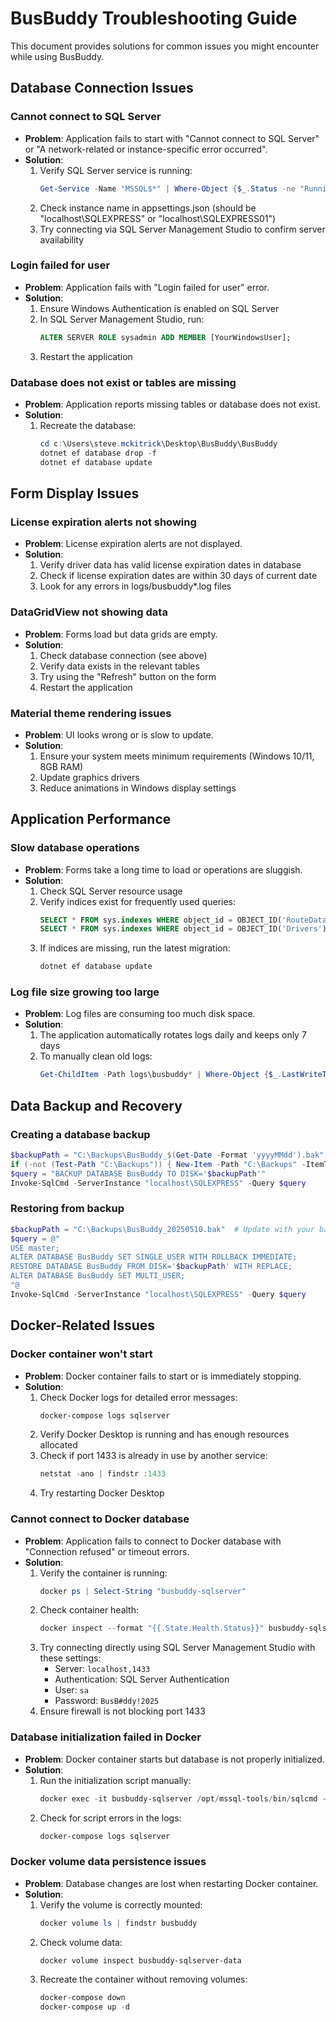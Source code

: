 # BusBuddy Troubleshooting Guide

This document provides solutions for common issues you might encounter while using BusBuddy.

## Database Connection Issues

### Cannot connect to SQL Server
- **Problem**: Application fails to start with "Cannot connect to SQL Server" or "A network-related or instance-specific error occurred".
- **Solution**:
  1. Verify SQL Server service is running:
     ```powershell
     Get-Service -Name "MSSQL$*" | Where-Object {$_.Status -ne "Running"} | Start-Service
     ```
  2. Check instance name in appsettings.json (should be "localhost\\SQLEXPRESS" or "localhost\\SQLEXPRESS01")
  3. Try connecting via SQL Server Management Studio to confirm server availability

### Login failed for user
- **Problem**: Application fails with "Login failed for user" error.
- **Solution**:
  1. Ensure Windows Authentication is enabled on SQL Server
  2. In SQL Server Management Studio, run:
     ```sql
     ALTER SERVER ROLE sysadmin ADD MEMBER [YourWindowsUser];
     ```
  3. Restart the application

### Database does not exist or tables are missing
- **Problem**: Application reports missing tables or database does not exist.
- **Solution**:
  1. Recreate the database:
     ```powershell
     cd c:\Users\steve.mckitrick\Desktop\BusBuddy\BusBuddy
     dotnet ef database drop -f
     dotnet ef database update
     ```

## Form Display Issues

### License expiration alerts not showing
- **Problem**: License expiration alerts are not displayed.
- **Solution**:
  1. Verify driver data has valid license expiration dates in database
  2. Check if license expiration dates are within 30 days of current date
  3. Look for any errors in logs/busbuddy*.log files

### DataGridView not showing data
- **Problem**: Forms load but data grids are empty.
- **Solution**:
  1. Check database connection (see above)
  2. Verify data exists in the relevant tables
  3. Try using the "Refresh" button on the form
  4. Restart the application

### Material theme rendering issues
- **Problem**: UI looks wrong or is slow to update.
- **Solution**:
  1. Ensure your system meets minimum requirements (Windows 10/11, 8GB RAM)
  2. Update graphics drivers
  3. Reduce animations in Windows display settings

## Application Performance

### Slow database operations
- **Problem**: Forms take a long time to load or operations are sluggish.
- **Solution**:
  1. Check SQL Server resource usage
  2. Verify indices exist for frequently used queries:
     ```sql
     SELECT * FROM sys.indexes WHERE object_id = OBJECT_ID('RouteData');
     SELECT * FROM sys.indexes WHERE object_id = OBJECT_ID('Drivers');
     ```
  3. If indices are missing, run the latest migration:
     ```powershell
     dotnet ef database update
     ```

### Log file size growing too large
- **Problem**: Log files are consuming too much disk space.
- **Solution**:
  1. The application automatically rotates logs daily and keeps only 7 days
  2. To manually clean old logs:
     ```powershell
     Get-ChildItem -Path logs\busbuddy* | Where-Object {$_.LastWriteTime -lt (Get-Date).AddDays(-7)} | Remove-Item
     ```

## Data Backup and Recovery

### Creating a database backup
```powershell
$backupPath = "C:\Backups\BusBuddy_$(Get-Date -Format 'yyyyMMdd').bak"
if (-not (Test-Path "C:\Backups")) { New-Item -Path "C:\Backups" -ItemType Directory }
$query = "BACKUP DATABASE BusBuddy TO DISK='$backupPath'"
Invoke-SqlCmd -ServerInstance "localhost\SQLEXPRESS" -Query $query
```

### Restoring from backup
```powershell
$backupPath = "C:\Backups\BusBuddy_20250510.bak"  # Update with your backup file
$query = @"
USE master;
ALTER DATABASE BusBuddy SET SINGLE_USER WITH ROLLBACK IMMEDIATE;
RESTORE DATABASE BusBuddy FROM DISK='$backupPath' WITH REPLACE;
ALTER DATABASE BusBuddy SET MULTI_USER;
"@
Invoke-SqlCmd -ServerInstance "localhost\SQLEXPRESS" -Query $query
```

## Docker-Related Issues

### Docker container won't start
- **Problem**: Docker container fails to start or is immediately stopping.
- **Solution**:
  1. Check Docker logs for detailed error messages:
     ```powershell
     docker-compose logs sqlserver
     ```
  2. Verify Docker Desktop is running and has enough resources allocated
  3. Check if port 1433 is already in use by another service:
     ```powershell
     netstat -ano | findstr :1433
     ```
  4. Try restarting Docker Desktop

### Cannot connect to Docker database
- **Problem**: Application fails to connect to Docker database with "Connection refused" or timeout errors.
- **Solution**:
  1. Verify the container is running:
     ```powershell
     docker ps | Select-String "busbuddy-sqlserver"
     ```
  2. Check container health:
     ```powershell
     docker inspect --format "{{.State.Health.Status}}" busbuddy-sqlserver
     ```
  3. Try connecting directly using SQL Server Management Studio with these settings:
     - Server: `localhost,1433`
     - Authentication: SQL Server Authentication
     - User: `sa`
     - Password: `BusB#ddy!2025`
  4. Ensure firewall is not blocking port 1433

### Database initialization failed in Docker
- **Problem**: Docker container starts but database is not properly initialized.
- **Solution**:
  1. Run the initialization script manually:
     ```powershell
     docker exec -it busbuddy-sqlserver /opt/mssql-tools/bin/sqlcmd -S localhost -U sa -P "BusB#ddy!2025" -i /docker-entrypoint-initdb.d/init-db.sql
     ```
  2. Check for script errors in the logs:
     ```powershell
     docker-compose logs sqlserver
     ```

### Docker volume data persistence issues
- **Problem**: Database changes are lost when restarting Docker container.
- **Solution**:
  1. Verify the volume is correctly mounted:
     ```powershell
     docker volume ls | findstr busbuddy
     ```
  2. Check volume data:
     ```powershell
     docker volume inspect busbuddy-sqlserver-data
     ```
  3. Recreate the container without removing volumes:
     ```powershell
     docker-compose down
     docker-compose up -d
     ```
